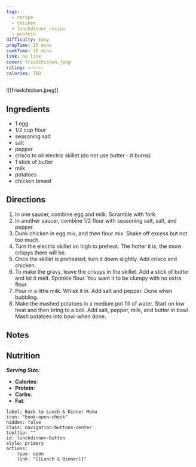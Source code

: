 ```yaml
---
tags:
  - recipe
  - chicken
  - lunchdinner_recipe
  - protein
difficulty: Easy
prepTime: 15 mins
cookTime: 30 mins
link: no link
cover: friedchicken.jpeg
rating: ⭐️⭐️⭐️⭐️⭐️
calories: TBD
---
```


![[friedchicken.jpeg]]

## Ingredients
- 1 egg
- 1/2 cup flour
- seasoning salt
- salt
- pepper
- crisco to oil electric skillet (do not use butter - it burns)
- 1 stick of butter
- milk
- potatoes
- chicken breast


## Directions
1. In one saucer, combine egg and milk. Scramble with fork.
2. In another saucer, combine 1/2 flour with seasoning salt, salt, and pepper.
3. Dunk chicken in egg mix, and then flour mix. Shake off excess but not too much.
4. Turn the electric skillet on high to preheat. The hotter it is, the more crispys there will be. 
5. Once the skillet is preheated, turn it down slightly. Add crisco and chicken.
6. To make the gravy, leave the crispys in the skillet. Add a stick of butter and let it melt. Sprinkle flour. You want it to be clumpy with no extra flour.
7. Pour in a little milk. Whisk it in. Add salt and pepper. Done when bubbling.
8. Make the mashed potatoes in a medium pot fill of water. Start on low heat and then bring to a boil. Add salt, pepper, milk, and butter in bowl. Mash potatoes into bowl when done.

## Notes


## Nutrition
***Serving Size:*** 
- **Calories**: 
- **Protein**: 
- **Carbs**: 
- **Fat**: 


```meta-bind-button
label: Back to Lunch & Dinner Menu
icon: "book-open-check"
hidden: false
class: navigation-buttons-center
tooltip: ""
id: lunchdinner-button
style: primary
actions:
  - type: open
    link: "[[Lunch & Dinner]]"

```
 
